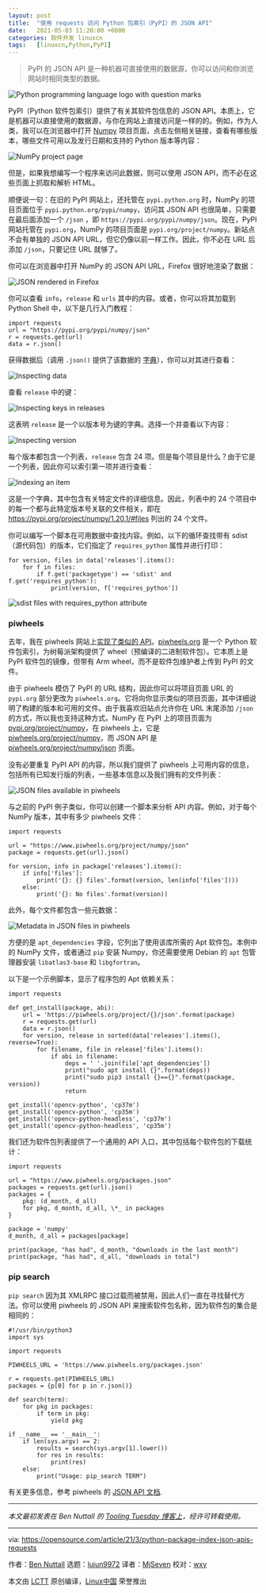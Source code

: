```yaml
---
layout: post
title:	"使用 requests 访问 Python 包索引（PyPI）的 JSON API"
date:	2021-05-03 11:20:00 +0800 
categories:	软件开发 linuxcn 
tags:	[linuxcn,Python,PyPI]
---
```




> 
> PyPI 的 JSON API 是一种机器可直接使用的数据源，你可以访问和你浏览网站时相同类型的数据。
> 
> 
> 


![](/Asserts/Images/album/202105/03/111943du0lgbjj6br6sruu.jpg "Python programming language logo with question marks")


PyPI（Python 软件包索引）提供了有关其软件包信息的 JSON API。本质上，它是机器可以直接使用的数据源，与你在网站上直接访问是一样的的。例如，作为人类，我可以在浏览器中打开 [Numpy](https://pypi.org/project/numpy/) 项目页面，点击左侧相关链接，查看有哪些版本，哪些文件可用以及发行日期和支持的 Python 版本等内容：


![NumPy project page](/Asserts/Images/album/202105/03/112014gwknqnfnauunun6w.png "NumPy project page")


但是，如果我想编写一个程序来访问此数据，则可以使用 JSON API，而不必在这些页面上抓取和解析 HTML。


顺便说一句：在旧的 PyPI 网站上，还托管在 `pypi.python.org` 时，NumPy 的项目页面位于 `pypi.python.org/pypi/numpy`，访问其 JSON API 也很简单，只需要在最后面添加一个 `/json` ，即 `https://pypi.org/pypi/numpy/json`。现在，PyPI 网站托管在 `pypi.org`，NumPy 的项目页面是 `pypi.org/project/numpy`。新站点不会有单独的 JSON API URL，但它仍像以前一样工作。因此，你不必在 URL 后添加 `/json`，只要记住 URL 就够了。


你可以在浏览器中打开 NumPy 的 JSON API URL，Firefox 很好地渲染了数据：


![JSON rendered in Firefox](/Asserts/Images/album/202105/03/112014ze99pm77pmerzpr8.png "JSON rendered in Firefox")


你可以查看 `info`，`release` 和 `urls` 其中的内容。或者，你可以将其加载到 Python Shell 中，以下是几行入门教程：



```
import requests
url = "https://pypi.org/pypi/numpy/json"
r = requests.get(url)
data = r.json()

```

获得数据后（调用 `.json()` 提供了该数据的 [字典](https://docs.python.org/3/tutorial/datastructures.html#dictionaries)），你可以对其进行查看：


![Inspecting data](/Asserts/Images/album/202105/03/112014zzr80jv8yj5vyx0r.png "Inspecting data")


查看 `release` 中的键：


![Inspecting keys in releases](/Asserts/Images/album/202105/03/112014rcc5b8xc8vbscc6c.png "Inspecting keys in releases")


这表明 `release` 是一个以版本号为键的字典。选择一个并查看以下内容：


![Inspecting version](/Asserts/Images/album/202105/03/112015g9a4mxgaxmfnnla9.png "Inspecting version")


每个版本都包含一个列表，`release` 包含 24 项。但是每个项目是什么？由于它是一个列表，因此你可以索引第一项并进行查看：


![Indexing an item](/Asserts/Images/album/202105/03/112015u05ktukzcw16k0zc.png "Indexing an item")


这是一个字典，其中包含有关特定文件的详细信息。因此，列表中的 24 个项目中的每一个都与此特定版本号关联的文件相关，即在 <https://pypi.org/project/numpy/1.20.1/#files> 列出的 24 个文件。


你可以编写一个脚本在可用数据中查找内容。例如，以下的循环查找带有 sdist（源代码包）的版本，它们指定了 `requires_python` 属性并进行打印：



```
for version, files in data['releases'].items():
    for f in files:
        if f.get('packagetype') == 'sdist' and f.get('requires_python'):
            print(version, f['requires_python'])

```

![sdist files with requires_python attribute](/Asserts/Images/album/202105/03/112015lzuqnbu95ll52qlu.png "sdist files with requires_python attribute ")


### piwheels


去年，我在 piwheels 网站上[实现了类似的 API](https://blog.piwheels.org/requires-python-support-new-project-page-layout-and-a-new-json-api/)。[piwheels.org](https://www.piwheels.org/) 是一个 Python 软件包索引，为树莓派架构提供了 wheel（预编译的二进制软件包）。它本质上是 PyPI 软件包的镜像，但带有 Arm wheel，而不是软件包维护者上传到 PyPI 的文件。


由于 piwheels 模仿了 PyPI 的 URL 结构，因此你可以将项目页面 URL 的 `pypi.org` 部分更改为 `piwheels.org`。它将向你显示类似的项目页面，其中详细说明了构建的版本和可用的文件。由于我喜欢旧站点允许你在 URL 末尾添加 `/json` 的方式，所以我也支持这种方式。NumPy 在 PyPI 上的项目页面为 [pypi.org/project/numpy](https://pypi.org/project/numpy)，在 piwheels 上，它是 [piwheels.org/project/numpy](https://www.piwheels.org/project/numpy)，而 JSON API 是 [piwheels.org/project/numpy/json](https://www.piwheels.org/project/numpy/json) 页面。


没有必要重复 PyPI API 的内容，所以我们提供了 piwheels 上可用内容的信息，包括所有已知发行版的列表，一些基本信息以及我们拥有的文件列表：


![JSON files available in piwheels](/Asserts/Images/album/202105/03/112016nfk00450ukq75kku.png "JSON files available in piwheels")


与之前的 PyPI 例子类似，你可以创建一个脚本来分析 API 内容。例如，对于每个 NumPy 版本，其中有多少 piwheels 文件：



```
import requests

url = "https://www.piwheels.org/project/numpy/json"
package = requests.get(url).json()

for version, info in package['releases'].items():
    if info['files']:
        print('{}: {} files'.format(version, len(info['files'])))
    else:
        print('{}: No files'.format(version))

```

此外，每个文件都包含一些元数据：


![Metadata in JSON files in piwheels](/Asserts/Images/album/202105/03/112016j2a9mo2io23xab6b.png "Metadata in JSON files in piwheels")


方便的是 `apt_dependencies` 字段，它列出了使用该库所需的 Apt 软件包。本例中的 NumPy 文件，或者通过 `pip` 安装 Numpy，你还需要使用 Debian 的 `apt` 包管理器安装 `libatlas3-base` 和 `libgfortran`。


以下是一个示例脚本，显示了程序包的 Apt 依赖关系：



```
import requests

def get_install(package, abi):
    url = 'https://piwheels.org/project/{}/json'.format(package)
    r = requests.get(url)
    data = r.json()
    for version, release in sorted(data['releases'].items(), reverse=True):
        for filename, file in release['files'].items():
            if abi in filename:
                deps = ' '.join(file['apt_dependencies'])
                print("sudo apt install {}".format(deps))
                print("sudo pip3 install {}=={}".format(package, version))
                return

get_install('opencv-python', 'cp37m')
get_install('opencv-python', 'cp35m')
get_install('opencv-python-headless', 'cp37m')
get_install('opencv-python-headless', 'cp35m')

```

我们还为软件包列表提供了一个通用的 API 入口，其中包括每个软件包的下载统计：



```
import requests

url = "https://www.piwheels.org/packages.json"
packages = requests.get(url).json()
packages = {
    pkg: (d_month, d_all)
    for pkg, d_month, d_all, \*_ in packages
}

package = 'numpy'
d_month, d_all = packages[package]

print(package, "has had", d_month, "downloads in the last month")
print(package, "has had", d_all, "downloads in total")

```

### pip search


`pip search` 因为其 XMLRPC 接口过载而被禁用，因此人们一直在寻找替代方法。你可以使用 piwheels 的 JSON API 来搜索软件包名称，因为软件包的集合是相同的：



```
#!/usr/bin/python3
import sys

import requests

PIWHEELS_URL = 'https://www.piwheels.org/packages.json'

r = requests.get(PIWHEELS_URL)
packages = {p[0] for p in r.json()}

def search(term):
    for pkg in packages:
        if term in pkg:
            yield pkg

if __name__ == '__main__':
    if len(sys.argv) == 2:
        results = search(sys.argv[1].lower())
        for res in results:
            print(res)
    else:
        print("Usage: pip_search TERM")

```

有关更多信息，参考 piwheels 的 [JSON API 文档](https://www.piwheels.org/json.html).




---


*本文最初发表在 Ben Nuttall 的 [Tooling Tuesday 博客上](https://tooling.bennuttall.com/accessing-python-package-index-json-apis-with-requests/)，经许可转载使用。*




---


via: <https://opensource.com/article/21/3/python-package-index-json-apis-requests>


作者：[Ben Nuttall](https://opensource.com/users/bennuttall) 选题：[lujun9972](https://github.com/lujun9972) 译者：[MjSeven](https://github.com/MjSeven) 校对：[wxy](https://github.com/wxy)


本文由 [LCTT](https://github.com/LCTT/TranslateProject) 原创编译，[Linux中国](https://linux.cn/) 荣誉推出
